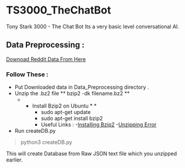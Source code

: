 # TS3000_TheChatBot
Tony Stark 3000 - The Chat Bot Its a very basic level conversational AI.
## Data Preprocessing :
[Downoad Reddit Data From Here](http://files.pushshift.io/reddit/comments/)

### Follow These :
- Put Downloaded data in Data_Preprocessing directory .
- Unzip the .bz2 file  ** bzip2 -dk filename.bz2 **
    * * Install Bzip2 on Ubuntu * *
          - sudo apt-get update
          - sudo apt-get install bzip2
          - Useful Links :
              -[Installing Bzip2](https://www.techwalla.com/articles/how-to-install-bzip2-on-ubuntu)
              -[Unzipping Error](https://superuser.com/questions/480950/how-to-decompress-a-bz2-file)
- Run createDB.py 
> python3 createDB.py 


This will create Database from Raw JSON text file which you unzipped earlier.

